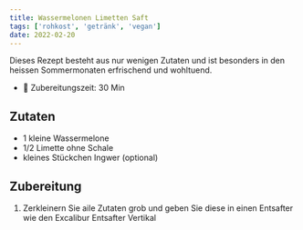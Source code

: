```yaml
---
title: Wassermelonen Limetten Saft
tags: ['rohkost', 'getränk', 'vegan']
date: 2022-02-20
---
```


Dieses Rezept besteht aus nur wenigen
Zutaten und ist besonders in
den heissen Sommermonaten erfrischend
und wohltuend.

- 🍳 Zubereitungszeit: 30 Min

## Zutaten

- 1 kleine Wassermelone
- 1/2 Limette ohne Schale
- kleines Stückchen Ingwer (optional)

## Zubereitung

1. Zerkleinern Sie aile Zutaten grob
und geben Sie diese in einen Entsafter wie den Excalibur Entsafter Vertikal